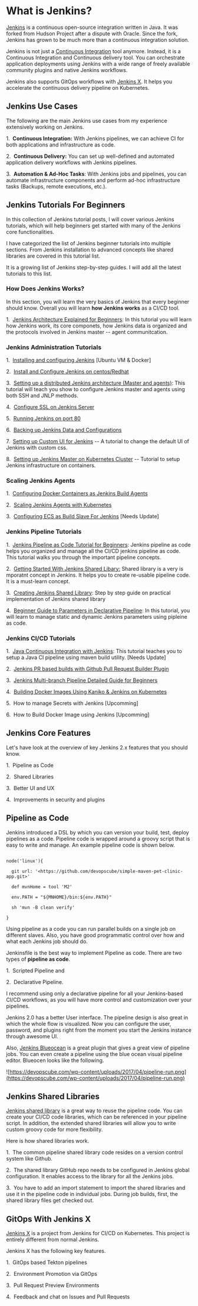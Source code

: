 # What is Jenkins?


[Jenkins](https://www.jenkins.io/) is a continuous open-source integration written in Java. It was forked from Hudson Project after a dispute with Oracle. Since the fork, Jenkins has grown to be much more than a continuous integration solution.

Jenkins is not just a [Continuous Integration](https://devopscube.com/continuous-integration-delivery-deployment/) tool anymore. Instead, it is a Continuous Integration and Continuous delivery tool. You can orchestrate application deployments using Jenkins with a wide range of freely available community plugins and native Jenkins workflows.

Jenkins also supports GitOps workflows with [Jenkins X](https://jenkins-x.io/). It helps you accelerate the continuous delivery pipeline on Kubernetes.

## **Jenkins Use Cases**


The following are the main Jenkins use cases from my experience extensively working on Jenkins.

1\.  **Continuous Integration:** With Jenkins pipelines, we can achieve CI for both applications and infrastructure as code.

2\.  **Continuous Delivery:** You can set up well-defined and automated application delivery workflows with Jenkins pipelines.

3\.  **Automation & Ad-Hoc Tasks**: With Jenkins jobs and pipelines, you can automate infrastructure components and perform ad-hoc infrastructure tasks (Backups, remote executions, etc.).

## **Jenkins Tutorials For Beginners**



In this collection of Jenkins tutorial posts, I will cover various Jenkins tutorials, which will help beginners get started with many of the Jenkins core functionalities.

I have categorized the list of Jenkins beginner tutorials into multiple sections. From Jenkins installation to advanced concepts like shared libraries are covered in this tutorial list.

It is a growing list of Jenkins step-by-step guides. I will add all the latest tutorials to this list.

### **How Does Jenkins Works?**

In this section, you will learn the very basics of Jenkins that every beginner should know. Overall you will learn **how Jenkins works** as a CI/CD tool.

1\.  [Jenkins Architecture Explained for Beginners](https://devopscube.com/jenkins-architecture-explained/): In this tutorial you will learn how Jenkins work, its core componets, how Jenkins data is organized and the protocols involved in Jenkins master -- agent communitcation.

### **Jenkins Administration Tutorials**

1\.  [Installing and configuring Jenkins](https://devopscube.com/install-configure-jenkins-2-0/) [Ubuntu VM & Docker]

2\.  [Install and Configure Jenkins on centos/Redhat](https://devopscube.com/install-configure-jenkins-2-centos-redhat-servers/)

3\.  [Setting up a distributed Jenkins architecture (Master and agents)](https://devopscube.com/setup-slaves-on-jenkins-2/): This tutorial will teach you show to configure Jenkins master and agents using both SSH and JNLP methods.

4\.  [Configure SSL on Jenkins Server](https://devopscube.com/configure-ssl-jenkins/)

5\.  [Running Jenkins on port 80](https://devopscube.com/access-run-jenkins-port-80/)

6\.  [Backing up Jenkins Data and Configurations](https://devopscube.com/jenkins-backup-data-configurations/)

7\.  [Setting up Custom UI for Jenkins](https://devopscube.com/setup-custom-materialized-ui-theme-jenkins/) -- A tutorial to change the default UI of Jenkins with custom css.

8\.  [Setting up Jenkins Master on Kubernetes Cluster](https://devopscube.com/setup-jenkins-on-kubernetes-cluster/) -- Tutorial to setup Jenkins infrastructure on containers.

### **Scaling Jenkins Agents**

1\.  [Configuring Docker Containers as Jenkins Build Agents](https://devopscube.com/docker-containers-as-build-slaves-jenkins/)

2\.  [Scaling Jenkins Agents with Kubernetes](https://devopscube.com/jenkins-build-agents-kubernetes/)

3\.  [Configuring ECS as Build Slave For Jenkins](https://devopscube.com/setup-ecs-cluster-as-build-slave-jenkins/) [Needs Update]

### **Jenkins Pipeline Tutorials**

1\.  [Jenkins Pipeline as Code Tutorial for Beginners](https://devopscube.com/jenkins-pipeline-as-code/): Jenkins pipeline as code helps you organized and manage all the CI/CD jenkins pipeline as code. This tutorial walks you through the important pipeline concepts.

2\.  [Getting Started With Jenkins Shared Libary:](https://devopscube.com/jenkins-shared-library-tutorial/) Shared library is a very is mporatnt concept in Jenkins. It helps you to create re-usable pipeline code. It is a must-learn concept.

3\.  [Creating Jenkins Shared Library](https://devopscube.com/create-jenkins-shared-library/): Step by step guide on practical implementation of Jenkins shared library

4\.  [Beginner Guide to Parameters in Declarative Pipeline](https://devopscube.com/declarative-pipeline-parameters/): In this tutorial, you will learn to manage static and dynamic Jenkins parameters using pipleine as code.

### **Jenkins CI/CD Tutorials**

1\.  [Java Continuous Integration with Jenkins](https://devopscube.com/java-continuos-integration-jenkins-beginners-guide/): This tutorial teaches you to setup a Java CI pipeline using maven build utility. [Needs Update]

2\.  [Jenkins PR based builds with Github Pull Request Builder Plugin](https://devopscube.com/jenkins-build-trigger-github-pull-request/)

3\.  [Jenkins Multi-branch Pipeline Detailed Guide for Beginners](https://devopscube.com/jenkins-build-trigger-github-pull-request/)

4\.  [Building Docker Images Using Kaniko & Jenkins on Kubernetes](https://devopscube.com/build-docker-image-kubernetes-pod/)

5\.  How to manage Secrets with Jenkins [Upcomming]

6\.  How to Build Docker Image using Jenkins [Upcomming]

## **Jenkins Core Features**


Let's have look at the overview of key Jenkins 2.x features that you should know.

1\.  Pipeline as Code

2\.  Shared Libraries

3\.  Better UI and UX

4\.  Improvements in security and plugins

## **Pipeline as Code**


Jenkins introduced a DSL by which you can version your build, test, deploy pipelines as a code. Pipeline code is wrapped around a groovy script that is easy to write and manage. An example pipeline code is shown below.

```

node('linux'){

  git url: '<https://github.com/devopscube/simple-maven-pet-clinic-app.git>'

  def mvnHome = tool 'M2'

  env.PATH = "${MNHOME}/bin:${env.PATH}"

  sh 'mvn -B clean verify'

}

```

Using pipeline as a code you can run parallel builds on a single job on different slaves. Also, you have good programmatic control over how and what each Jenkins job should do.

Jenkinsfile is the best way to implement Pipeline as code. There are two types of **pipeline as code**.

1\.  Scripted Pipeline and

2\.  Declarative Pipeline.

I recommend using only a declarative pipeline for all your Jenkins-based CI/CD workflows, as you will have more control and customization over your pipelines.

Jenkins 2.0 has a better User interface. The pipeline design is also great in which the whole flow is visualized. Now you can configure the user, password, and plugins right from the moment you start the Jenkins instance through awesome UI.

Also, [Jenkins Blueocean](https://jenkins.io/projects/blueocean/) is a great plugin that gives a great view of pipeline jobs. You can even create a pipeline using the blue ocean visual pipeline editor. Blueocen looks like the following.

![https://devopscube.com/wp-content/uploads/2017/04/pipeline-run.png](https://devopscube.com/wp-content/uploads/2017/04/pipeline-run.png)

## **Jenkins Shared Libraries**


[Jenkins shared library](https://jenkins.io/doc/book/pipeline/shared-libraries/) is a great way to reuse the pipeline code. You can create your CI/CD code libraries, which can be referenced in your pipeline script. In addition, the extended shared libraries will allow you to write custom groovy code for more flexibility.

Here is how shared libraries work.

1\.  The common pipeline shared library code resides on a version control system like Github.

2\.  The shared library GitHub repo needs to be configured in Jenkins global configuration. It enables access to the library for all the Jenkins jobs.

3\.  You have to add an import statement to import the shared libraries and use it in the pipeline code in individual jobs. During job builds, first, the shared library files get checked out.

## **GitOps With Jenkins X**

[Jenkins X](https://jenkins.io/projects/jenkins-x/) is a project from Jenkins for CI/CD on Kubernetes. This project is entirely different from normal Jenkins.

Jenkins X has the following key features.

1\.  GitOps based Tekton pipelines

2\.  Environment Promotion via GitOps

3\.  Pull Request Preview Environments

4\.  Feedback and chat on Issues and Pull Requests
